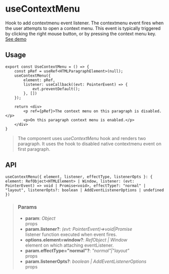 # useContextMenu
Hook to add contextmenu event listener. The contextmenu event fires when the user attempts to open a context menu. This event is typically triggered by clicking the right mouse button, or by pressing the context menu key. [See demo](https://react-tools.ndria.dev/#/hooks/events/useContextMenu)

## Usage

```tsx
export const UseContextMenu = () => {
	const pRef = useRef<HTMLParagraphElement>(null);
	useContextMenu({
		element: pRef,
		listener: useCallback((evt: PointerEvent) => {
			evt.preventDefault();
		}, [])
	});

	return <div>
		<p ref={pRef}>The context menu on this paragraph is disabled.</p>
		<p>On this paragraph context menu is enabled.</p>
	</div>
}
```

> The component uses _useContextMenu_ hook and renders two paragraph. It uses the hook to disabled native contextmenu event on first paragraph.


## API

```tsx
useContextMenu({ element, listener, effectType, listenerOpts }: { element: RefObject<HTMLElement> | Window, listener: (evt: PointerEvent) => void | Promise<void>, effectType?: "normal" | "layout", listenerOpts?: boolean | AddEventListenerOptions | undefined })
```


> ### Params
>
> - __param__: _Object_  
props
> - __param.listener?__: _(evt: PointerEvent)=>void|Promise<void>_  
listener function executed when event fires.
> - __options.element=window?__: _RefObject<HTMLElement> | Window_  
element on which attaching eventListener.
> - __param.effectType="normal"?__: _"normal"|"layout"_  
props
> - __param.listenerOpts?__: _boolean | AddEventListenerOptions_  
props
>


